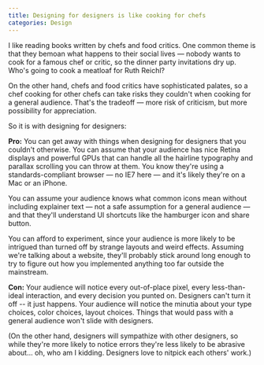 ```yaml
---
title: Designing for designers is like cooking for chefs
categories: Design
---
```


I like reading books written by chefs and food critics. One common theme is that they bemoan what happens to their social lives — nobody wants to cook for a famous chef or critic, so the dinner party invitations dry up. Who's going to cook a meatloaf for Ruth Reichl?

On the other hand, chefs and food critics have sophisticated palates, so a chef cooking for other chefs can take risks they couldn't when cooking for a general audience. That's the tradeoff — more risk of criticism, but more possibility for appreciation.

So it is with designing for designers:

**Pro:** You can get away with things when designing for designers that you couldn't otherwise. You can assume that your audience has nice Retina displays and powerful GPUs that can handle all the hairline typography and parallax scrolling you can throw at them. You know they're using a standards-compliant browser — no IE7 here — and it's likely they're on a Mac or an iPhone.

You can assume your audience knows what common icons mean without including explainer text — not a safe assumption for a general audience — and that they'll understand UI shortcuts like the hamburger icon and share button.

You can afford to experiment, since your audience is more likely to be intrigued than turned off by strange layouts and weird effects. Assuming we're talking about a website, they'll probably stick around long enough to try to figure out how you implemented anything too far outside the mainstream.

**Con:** Your audience will notice every out-of-place pixel, every less-than-ideal interaction, and every decision you punted on. Designers can't turn it off -- it just happens. Your audience will notice the minutia about your type choices, color choices, layout choices. Things that would pass with a general audience won't slide with designers.

(On the other hand, designers will sympathize with other designers, so while they're more likely to notice errors they're less likely to be abrasive about... oh, who am I kidding. Designers love to nitpick each others' work.)
